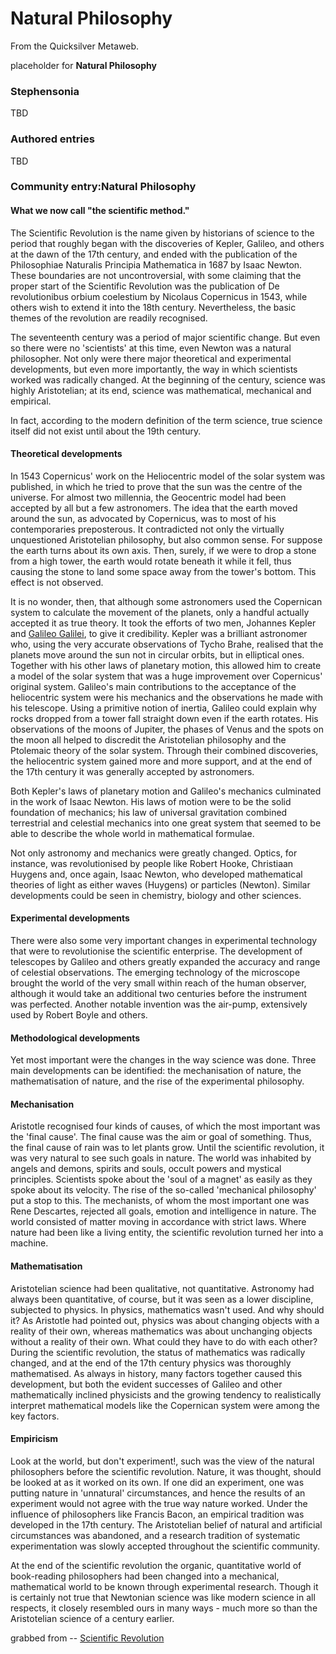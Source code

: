 
# Natural Philosophy

From the Quicksilver Metaweb.

placeholder for **Natural Philosophy**
### Stephensonia


TBD
### Authored entries


TBD
### Community entry:Natural Philosophy


#### What we now call "the scientific method."


The Scientific Revolution is the name given by historians of science to the period that roughly began with the discoveries of Kepler, Galileo, and others at the dawn of the 17th century, and ended with the publication of the Philosophiae Naturalis Principia Mathematica in 1687 by Isaac Newton. These boundaries are not uncontroversial, with some claiming that the proper start of the Scientific Revolution was the publication of De revolutionibus orbium coelestium by Nicolaus Copernicus in 1543, while others wish to extend it into the 18th century. Nevertheless, the basic themes of the revolution are readily recognised. 

The seventeenth century was a period of major scientific change. But even so there were no 'scientists' at this time, even Newton was a natural philosopher. Not only were there major theoretical and experimental developments, but even more importantly, the way in which scientists worked was radically changed. At the beginning of the century, science was highly Aristotelian; at its end, science was mathematical, mechanical and empirical. 

In fact, according to the modern definition of the term science, true science itself did not exist until about the 19th century. 

#### Theoretical developments

 
In 1543 Copernicus' work on the Heliocentric model of the solar system was published, in which he tried to prove that the sun was the centre of the universe. For almost two millennia, the Geocentric model had been accepted by all but a few astronomers. The idea that the earth moved around the sun, as advocated by Copernicus, was to most of his contemporaries preposterous. It contradicted not only the virtually unquestioned Aristotelian philosophy, but also common sense. For suppose the earth turns about its own axis. Then, surely, if we were to drop a stone from a high tower, the earth would rotate beneath it while it fell, thus causing the stone to land some space away from the tower's bottom. This effect is not observed. 

It is no wonder, then, that although some astronomers used the Copernican system to calculate the movement of the planets, only a handful actually accepted it as true theory. It took the efforts of two men, Johannes Kepler and [Galileo Galilei](/galileo-galilei), to give it credibility. Kepler was a brilliant astronomer who, using the very accurate observations of Tycho Brahe, realised that the planets move around the sun not in circular orbits, but in elliptical ones. Together with his other laws of planetary motion, this allowed him to create a model of the solar system that was a huge improvement over Copernicus' original system. Galileo's main contributions to the acceptance of the heliocentric system were his mechanics and the observations he made with his telescope. Using a primitive notion of inertia, Galileo could explain why rocks dropped from a tower fall straight down even if the earth rotates. His observations of the moons of Jupiter, the phases of Venus and the spots on the moon all helped to discredit the Aristotelian philosophy and the Ptolemaic theory of the solar system. Through their combined discoveries, the heliocentric system gained more and more support, and at the end of the 17th century it was generally accepted by astronomers. 

Both Kepler's laws of planetary motion and Galileo's mechanics culminated in the work of Isaac Newton. His laws of motion were to be the solid foundation of mechanics; his law of universal gravitation combined terrestrial and celestial mechanics into one great system that seemed to be able to describe the whole world in mathematical formulae. 

Not only astronomy and mechanics were greatly changed. Optics, for instance, was revolutionised by people like Robert Hooke, Christiaan Huygens and, once again, Isaac Newton, who developed mathematical theories of light as either waves (Huygens) or particles (Newton). Similar developments could be seen in chemistry, biology and other sciences. 

#### Experimental developments


There were also some very important changes in experimental technology that were to revolutionise the scientific enterprise. The development of telescopes by Galileo and others greatly expanded the accuracy and range of celestial observations. The emerging technology of the microscope brought the world of the very small within reach of the human observer, although it would take an additional two centuries before the instrument was perfected. Another notable invention was the air-pump, extensively used by Robert Boyle and others. 

#### Methodological developments

 
Yet most important were the changes in the way science was done. Three main developments can be identified: the mechanisation of nature, the mathematisation of nature, and the rise of the experimental philosophy. 

#### Mechanisation


Aristotle recognised four kinds of causes, of which the most important was the 'final cause'. The final cause was the aim or goal of something. Thus, the final cause of rain was to let plants grow. Until the scientific revolution, it was very natural to see such goals in nature. The world was inhabited by angels and demons, spirits and souls, occult powers and mystical principles. Scientists spoke about the 'soul of a magnet' as easily as they spoke about its velocity. The rise of the so-called 'mechanical philosophy' put a stop to this. The mechanists, of whom the most important one was Rene Descartes, rejected all goals, emotion and intelligence in nature. The world consisted of matter moving in accordance with strict laws. Where nature had been like a living entity, the scientific revolution turned her into a machine. 

#### Mathematisation


Aristotelian science had been qualitative, not quantitative. Astronomy had always been quantitative, of course, but it was seen as a lower discipline, subjected to physics. In physics, mathematics wasn't used. And why should it? As Aristotle had pointed out, physics was about changing objects with a reality of their own, whereas mathematics was about unchanging objects without a reality of their own. What could they have to do with each other? During the scientific revolution, the status of mathematics was radically changed, and at the end of the 17th century physics was thoroughly mathematised. As always in history, many factors together caused this development, but both the evident successes of Galileo and other mathematically inclined physicists and the growing tendency to realistically interpret mathematical models like the Copernican system were among the key factors. 

#### Empiricism


Look at the world, but don't experiment!, such was the view of the natural philosophers before the scientific revolution. Nature, it was thought, should be looked at as it worked on its own. If one did an experiment, one was putting nature in 'unnatural' circumstances, and hence the results of an experiment would not agree with the true way nature worked. Under the influence of philosophers like Francis Bacon, an empirical tradition was developed in the 17th century. The Aristotelian belief of natural and artificial circumstances was abandoned, and a research tradition of systematic experimentation was slowly accepted throughout the scientific community. 

At the end of the scientific revolution the organic, quantitative world of book-reading philosophers had been changed into a mechanical, mathematical world to be known through experimental research. Though it is certainly not true that Newtonian science was like modern science in all respects, it closely resembled ours in many ways - much more so than the Aristotelian science of a century earlier. 

grabbed from -- [Scientific Revolution](/http-en-wikipedia-org-wiki-scientific-revolution)
